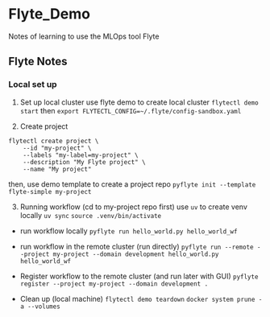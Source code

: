 # Flyte_Demo
Notes of learning to use the MLOps tool Flyte


## Flyte Notes

### Local set up

1. Set up local cluster
use flyte demo to create local cluster
```flytectl demo start```
then
```export FLYTECTL_CONFIG=~/.flyte/config-sandbox.yaml```

2. Create project

```
flytectl create project \
    --id "my-project" \
    --labels "my-label=my-project" \
    --description "My Flyte project" \
    --name "My project"
```

then, use demo template to create a project repo
```pyflyte init --template flyte-simple my-project```

3. Running workflow (cd to my-project repo first)
use `uv` to create venv locally
```uv sync```
```source .venv/bin/activate```

- run workflow locally
```pyflyte run hello_world.py hello_world_wf```

- run workflow in the remote cluster (run directly)
```pyflyte run --remote --project my-project --domain development hello_world.py hello_world_wf```

- Register workflow to the remote cluster (and run later with GUI)
```pyflyte register --project my-project --domain development .```


- Clean up (local machine)
```flytectl demo teardown```
```docker system prune -a --volumes```